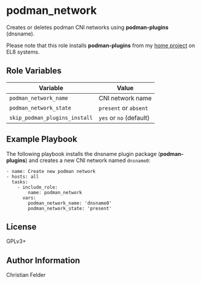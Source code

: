 podman_network
==============

Creates or deletes podman CNI networks using **podman-plugins** (dnsname).

Please note that this role installs **podman-plugins** from my [home project](https://build.opensuse.org/package/show/home:cfelder:CentOS-8/podman-plugins) on EL8 systems.

Role Variables
--------------

| Variable                        | Value                       |
| ------------------------------- | --------------------------- |
| ``podman_network_name``         | CNI network name            |
| ``podman_network_state``        | ``present`` or ``absent``   |
| ``skip_podman_plugins_install`` | ``yes`` or ``no`` (default) |

Example Playbook
----------------

The following playbook installs the dnsname plugin package (**podman-plugins**) and creates a new CNI network named ``dnsname0``:

    - name: Create new podman network
    - hosts: all
      tasks:
        - include_role:
            name: podman_network
          vars:
            podman_network_name: 'dnsname0'
            podman_network_state: 'present'

License
-------

GPLv3+

Author Information
------------------

Christian Felder
